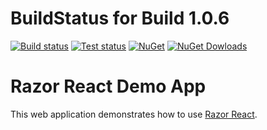 # BuildStatus for Build 1.0.6

[![Build status](https://img.shields.io/appveyor/ci/TFTomSun/aspnetcore-razorreact-demoapp.svg)](https://ci.appveyor.com/project/TFTomSun/aspnetcore-razorreact-demoapp) 
[![Test status](https://img.shields.io/appveyor/tests/TFTomSun/aspnetcore-razorreact-demoapp.svg)](https://ci.appveyor.com/project/TFTomSun/aspnetcore-razorreact-demoapp/build/tests)
[![NuGet](https://img.shields.io/nuget/v/TomSun.AspNetCore.RazorReact.DemoApp.svg?style=flat-square)](https://www.nuget.org/packages/TomSun.AspNetCore.RazorReact.DemoApp/) 
[![NuGet Dowloads](https://img.shields.io/nuget/dt/TomSun.AspNetCore.RazorReact.DemoApp.svg)](https://www.nuget.org/packages/TomSun.AspNetCore.RazorReact.DemoApp/) 

# Razor React Demo App
This web application demonstrates how to use [Razor React](https://github.com/TFTomSun/AspNetCore.RazorReact "Razor React").
